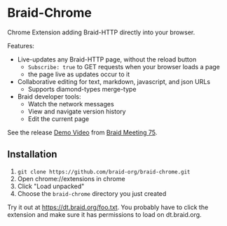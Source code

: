 # Braid-Chrome

Chrome Extension adding Braid-HTTP directly into your browser.

Features:
- Live-updates any Braid-HTTP page, without the reload button
  - `Subscribe: true` to GET requests when your browser loads a page
  - the page live as updates occur to it
- Collaborative editing for text, markdown, javascript, and json URLs
  - Supports diamond-types merge-type
- Braid developer tools:
  - Watch the network messages
  - View and navigate version history
  - Edit the current page

See the release [Demo Video](https://braid.org/video/https://invisiblecollege.s3.us-west-1.amazonaws.com/braid-meeting-75.mp4#1479) from [Braid Meeting 75](https://braid.org/meeting-75).

## Installation

1. `git clone https://github.com/braid-org/braid-chrome.git`
2. Open chrome://extensions in chrome
3. Click "Load unpacked"
4. Choose the `braid-chrome` directory you just created

Try it out at https://dt.braid.org/foo.txt.  You probably have to click the
extension and make sure it has permissions to load on dt.braid.org.
